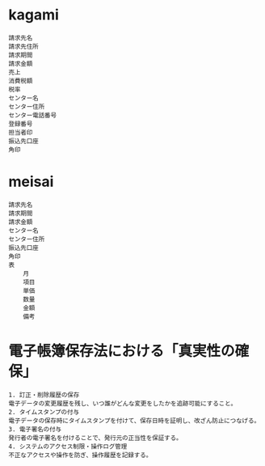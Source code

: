 # kagami
    請求先名
    請求先住所
    請求期間
    請求金額
    売上
    消費税額
    税率
    センター名
    センター住所
    センター電話番号
    登録番号
    担当者印
    振込先口座
    角印

# meisai
    請求先名
    請求期間
    請求金額
    センター名
    センター住所
    振込先口座
    角印
    表
        月
        項目
        単価
        数量
        金額
        備考

# 電子帳簿保存法における「真実性の確保」
    1. 訂正・削除履歴の保存	
    電子データの変更履歴を残し、いつ誰がどんな変更をしたかを追跡可能にすること。
    2. タイムスタンプの付与
    電子データの保存時にタイムスタンプを付けて、保存日時を証明し、改ざん防止につなげる。
    3. 電子署名の付与
    発行者の電子署名を付けることで、発行元の正当性を保証する。
    4. システムのアクセス制限・操作ログ管理
    不正なアクセスや操作を防ぎ、操作履歴を記録する。

